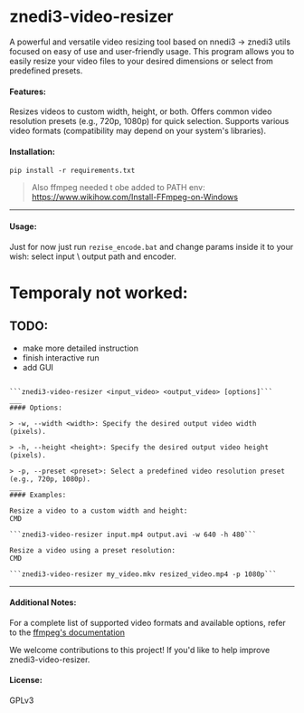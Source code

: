 # znedi3-video-resizer

A powerful and versatile video resizing tool based on nnedi3 -> znedi3 utils focused on easy of use and user-friendly usage.
This program allows you to easily resize your video files to your desired dimensions or select from predefined presets.

#### Features:

Resizes videos to custom width, height, or both.
Offers common video resolution presets (e.g., 720p, 1080p) for quick selection.
Supports various video formats (compatibility may depend on your system's libraries).

#### Installation:
```pip install -r requirements.txt``` 
>Also ffmpeg needed t obe added to PATH env:
>https://www.wikihow.com/Install-FFmpeg-on-Windows
___
#### Usage:
Just for now just run `rezise_encode.bat` and change params inside it to your wish:
select input \ output path and encoder.


# Temporaly not worked:
## TODO:
* make more detailed instruction
* finish interactive run
* add GUI
```CMD

```znedi3-video-resizer <input_video> <output_video> [options]```
___
#### Options:

> -w, --width <width>: Specify the desired output video width (pixels).

> -h, --height <height>: Specify the desired output video height (pixels).

> -p, --preset <preset>: Select a predefined video resolution preset (e.g., 720p, 1080p).
___
#### Examples:

Resize a video to a custom width and height:
CMD

```znedi3-video-resizer input.mp4 output.avi -w 640 -h 480```

Resize a video using a preset resolution:
CMD

```znedi3-video-resizer my_video.mkv resized_video.mp4 -p 1080p```
```
___
#### Additional Notes:

For a complete list of supported video formats and available options, refer to the [ffmpeg's documentation](https://ffmpeg.org/ffmpeg-formats.html)


We welcome contributions to this project! If you'd like to help improve znedi3-video-resizer.

#### License:
GPLv3

